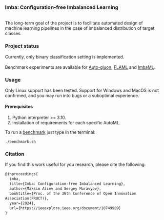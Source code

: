 <h3>Imba: Configuration-free Imbalanced Learning</h3>

[comment]: <> (<div align="center">)

[comment]: <> (<img src="https://raw.githubusercontent.com/AxiomAlive/ImbaML/master/.github/assets/logo.png" height="200">)

[comment]: <> (</div>)
<br>
The long-term goal of the project is to facilitate automated design of machine learning pipelines in the case of imbalanced distribution of target classes.

### Project status
Currently, only binary classification setting is implemented.
<br/>
<br/>
Benchmark experiments are available for [Auto-gluon](https://github.com/autogluon/autogluon), [FLAML](https://github.com/microsoft/FLAML) and [ImbaML](https://github.com/AxiomAlive/ImbaML).

### Usage
Only Linux support has been tested. Support for Windows and MacOS is not confirmed, and you may run into bugs or a suboptimal experience.

#### Prerequisites

1. Python interpreter >= 3.10.
2. Installation of requirements for each specific AutoML.


To run a [benchmark](https://imbalanced-learn.org/stable/references/generated/imblearn.datasets.fetch_datasets.html#imblearn.datasets.fetch_datasets) just type in the terminal:
```
./benchmark.sh
```

[comment]: <> (By default, benchmark for ImbaML will be run.<br/> )

[comment]: <> (To change to **Auto-Gluon** add the `-ag` argument; to change to FLAML add the `-flaml` argument. )


### Citation

If you find this work useful for you research, please cite the following:
```
@inproceedings{
  imba,
  title={Imba: Configuration-free Imbalanced Learning},
  author={Maksim Aliev and Sergey Muravyov},
  booktitle={Proc. of the 36th Conference of Open Innovation Association(FRUCT)},
  year={2024},
  url={https://ieeexplore.ieee.org/document/10749909}
}
```



